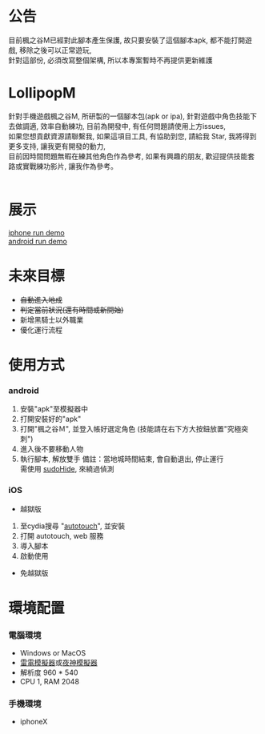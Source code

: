 # 公告

目前楓之谷M已經對此腳本產生保護, 故只要安裝了這個腳本apk, 都不能打開遊戲, 移除之後可以正常遊玩,<br>
針對這部份, 必須改寫整個架構, 所以本專案暫時不再提供更新維護<br>

# LollipopM
針對手機遊戲楓之谷M, 所研製的一個腳本包(apk or ipa), 針對遊戲中角色技能下去做調適, 效率自動練功, 目前為開發中, 有任何問題請使用上方issues, <br>
如果您想貢獻資源請聯繫我, 如果這項目工具, 有協助到您, 請給我 Star, 我將得到更多支持, 讓我更有開發的動力, <br>
目前因時間問題無暇在練其他角色作為參考, 如果有興趣的朋友, 歡迎提供技能套路或實戰練功影片, 讓我作為參考。<br>
<br>


# 展示
[iphone run demo](https://youtu.be/ajJ5bREu5KA)<br>
[android run demo](https://youtu.be/EWrT5NH3Aqw)<br>
# 未來目標
- ~~自動進入地成~~
- ~~判定當前狀況(還有時間或新開始)~~
- 新增黑騎士以外職業
- 優化運行流程

# 使用方式

### android
1. 安裝"apk"至模擬器中
2. 打開安裝好的"apk"
3. 打開"楓之谷Ｍ", 並登入帳好選定角色
(技能請在右下方大按鈕放置"究極突刺")
4. 進入後不要移動人物
5. 執行腳本, 解放雙手
備註：當地城時間結束, 會自動退出, 停止運行<br>
需使用 [sudoHide](http://repo.xposed.info/module/com.sudocode.sudohide), 來繞過偵測

### iOS
- 越獄版<br>
1. 至cydia搜尋 "[autotouch](https://autotouch.net/)", 並安裝
2. 打開 autotouch, web 服務
3. 導入腳本
4. 啟動使用


- 免越獄版<br>

# 環境配置
### 電腦環境
- Windows or MacOS
- [雷電模擬器](http://tw.ldmnq.com/)或[夜神模擬器](https://tw.bignox.com/)
- 解析度 960 * 540
- CPU 1, RAM 2048

### 手機環境
- iphoneX


